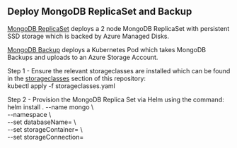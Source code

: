 ## Deploy MongoDB ReplicaSet and Backup
[MongoDB ReplicaSet](https://github.com/cvallance/mongo-k8s-sidecar) deploys a 2 node MongoDB ReplicaSet with persistent SSD storage which is backed by Azure Managed Disks.

[MongoDB Backup](https://github.com/stefanprodan/mgob) deploys a Kubernetes Pod which takes MongoDB Backups and uploads to an Azure Storage Account.

Step 1 - Ensure the relevant storageclasses are installed which can be found in the [storageclasses](https://github.com/cloudpea/Kubernetes/blob/master/storageclasses/) section of this repository:  
kubectl apply -f storageclasses.yaml  

Step 2 - Provision the MongoDB Replica Set via Helm using the command:  
helm install . --name mongo \  
--namespace <namespace> \  
--set databaseName=<dbName> \  
--set storageContainer=<storageContainerName> \  
--set storageConnection=<storageConnectionString>